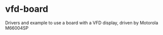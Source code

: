 vfd-board
=========

Drivers and example to use a board with a VFD display, driven by Motorola M66004SP